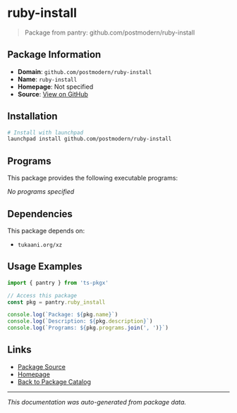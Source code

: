 # ruby-install

> Package from pantry: github.com/postmodern/ruby-install

## Package Information

- **Domain**: `github.com/postmodern/ruby-install`
- **Name**: `ruby-install`
- **Homepage**: Not specified
- **Source**: [View on GitHub](https://github.com/pkgxdev/pantry/tree/main/projects/github.com/postmodern/ruby-install/package.yml)

## Installation

```bash
# Install with launchpad
launchpad install github.com/postmodern/ruby-install
```

## Programs

This package provides the following executable programs:

*No programs specified*

## Dependencies

This package depends on:

- `tukaani.org/xz`

## Usage Examples

```typescript
import { pantry } from 'ts-pkgx'

// Access this package
const pkg = pantry.ruby_install

console.log(`Package: ${pkg.name}`)
console.log(`Description: ${pkg.description}`)
console.log(`Programs: ${pkg.programs.join(', ')}`)
```

## Links

- [Package Source](https://github.com/pkgxdev/pantry/tree/main/projects/github.com/postmodern/ruby-install/package.yml)
- [Homepage](#)
- [Back to Package Catalog](../package-catalog.md)

---

*This documentation was auto-generated from package data.*
